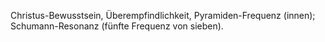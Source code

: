 Christus-Bewusstsein, Überempfindlichkeit, Pyramiden-Frequenz (innen); Schumann-Resonanz (fünfte Frequenz von sieben).